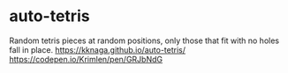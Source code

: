 # auto-tetris

Random tetris pieces at random positions, only those that fit with no holes fall in place.
https://kknaga.github.io/auto-tetris/
https://codepen.io/Krimlen/pen/GRJbNdG
